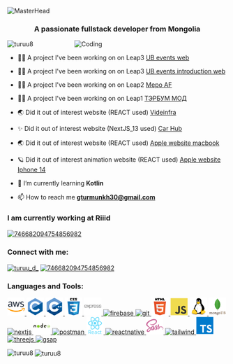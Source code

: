 ![MasterHead](https://cdn.discordapp.com/attachments/956767826230804480/1109384323368497162/github-header.png)
<h3 align="center">A passionate fullstack developer from Mongolia</h3>
<img align="right" alt="Coding" width="350" src="https://miro.medium.com/v2/resize:fit:640/1*ZSVmWGcc1weENb0ShawWxw.gif">

<p align="left"> <img src="https://komarev.com/ghpvc/?username=turuu8&label=Profile%20views&color=0e75b6&style=flat" alt="turuu8" /> </p>

- 👨‍💻 A project I've been working on on Leap3 [UB events web](https://event-web-kappa.vercel.app/)

- 👨‍💻 A project I've been working on on Leap3 [UB events introduction web](https://threejs-git-main-turuu8.vercel.app/)

- 👨‍💻 A project I've been working on on Leap2 [Mepo AF](https://mepo-af-project.vercel.app/)

- 👨‍💻 A project I've been working on on Leap1 [ТЭРБУМ МОД](https://fire-leap.firebaseapp.com/index.html)

- 🌏 Did it out of interest website (REACT used) [Videinfra](https://videinfra.vercel.app/)

- ✨ Did it out of interest website (NextJS_13 used) [Car Hub](https://nextjs-13-car-hub-portfolio.vercel.app/)

- 🌏 Did it out of interest website (REACT used) [Apple website macbook](https://apple-mac-section.vercel.app/)

- 🪐 Did it out of interest animation website (REACT used) [Apple website Iphone 14](https://i-phone-14-and-14-plus.vercel.app/)

- 🌱 I’m currently learning **Kotlin**

- 📫 How to reach me **gturmunkh30@gmail.com**
  
<h3 align="left">I am currently working at Riiid</h3>
<p align="left">
<a href="https://riiid.com/" target="blank"><img align="center" src="https://images.crunchbase.com/image/upload/c_lpad,h_170,w_170,f_auto,b_white,q_auto:eco,dpr_1/ukoudfsor89g6dgfpove" alt="746682094754856982" height="30" width="30" /></a>
</p>

<h3 align="left">Connect with me:</h3>
<p align="left">
<a href="https://www.instagram.com/turuu_d8/" target="blank"><img align="center" src="https://raw.githubusercontent.com/rahuldkjain/github-profile-readme-generator/master/src/images/icons/Social/instagram.svg" alt="turuu_d_" height="30" width="40" /></a>
<a href="https://discord.gg/746682094754856982" target="blank"><img align="center" src="https://raw.githubusercontent.com/rahuldkjain/github-profile-readme-generator/master/src/images/icons/Social/discord.svg" alt="746682094754856982" height="30" width="40" /></a>
</p>

<h3 align="left">Languages and Tools:</h3>
<p align="left"> <a href="https://aws.amazon.com" target="_blank" rel="noreferrer"> <img src="https://raw.githubusercontent.com/devicons/devicon/master/icons/amazonwebservices/amazonwebservices-original-wordmark.svg" alt="aws" width="40" height="40"/> </a> <a href="https://www.cprogramming.com/" target="_blank" rel="noreferrer"> <img src="https://raw.githubusercontent.com/devicons/devicon/master/icons/c/c-original.svg" alt="c" width="40" height="40"/> </a> <a href="https://www.w3schools.com/cpp/" target="_blank" rel="noreferrer"> <img src="https://raw.githubusercontent.com/devicons/devicon/master/icons/cplusplus/cplusplus-original.svg" alt="cplusplus" width="40" height="40"/> </a> <a href="https://www.w3schools.com/css/" target="_blank" rel="noreferrer"> <img src="https://raw.githubusercontent.com/devicons/devicon/master/icons/css3/css3-original-wordmark.svg" alt="css3" width="40" height="40"/> </a> <a href="https://expressjs.com" target="_blank" rel="noreferrer"> <img src="https://raw.githubusercontent.com/devicons/devicon/master/icons/express/express-original-wordmark.svg" alt="express" width="40" height="40"/> </a> <a href="https://firebase.google.com/" target="_blank" rel="noreferrer"> <img src="https://www.vectorlogo.zone/logos/firebase/firebase-icon.svg" alt="firebase" width="40" height="40"/> </a> <a href="https://git-scm.com/" target="_blank" rel="noreferrer"> <img src="https://www.vectorlogo.zone/logos/git-scm/git-scm-icon.svg" alt="git" width="40" height="40"/> </a> <a href="https://www.w3.org/html/" target="_blank" rel="noreferrer"> <img src="https://raw.githubusercontent.com/devicons/devicon/master/icons/html5/html5-original-wordmark.svg" alt="html5" width="40" height="40"/> </a> <a href="https://developer.mozilla.org/en-US/docs/Web/JavaScript" target="_blank" rel="noreferrer"> <img src="https://raw.githubusercontent.com/devicons/devicon/master/icons/javascript/javascript-original.svg" alt="javascript" width="40" height="40"/> </a> <a href="https://www.linux.org/" target="_blank" rel="noreferrer"> <img src="https://raw.githubusercontent.com/devicons/devicon/master/icons/linux/linux-original.svg" alt="linux" width="40" height="40"/> </a> <a href="https://www.mongodb.com/" target="_blank" rel="noreferrer"> <img src="https://raw.githubusercontent.com/devicons/devicon/master/icons/mongodb/mongodb-original-wordmark.svg" alt="mongodb" width="40" height="40"/> </a> <a href="https://nextjs.org/" target="_blank" rel="noreferrer"> <img src="https://cdn.worldvectorlogo.com/logos/nextjs-2.svg" alt="nextjs" width="40" height="40"/> </a> <a href="https://nodejs.org" target="_blank" rel="noreferrer"> <img src="https://raw.githubusercontent.com/devicons/devicon/master/icons/nodejs/nodejs-original-wordmark.svg" alt="nodejs" width="40" height="40"/> </a> <a href="https://postman.com" target="_blank" rel="noreferrer"> <img src="https://www.vectorlogo.zone/logos/getpostman/getpostman-icon.svg" alt="postman" width="40" height="40"/> </a> <a href="https://reactjs.org/" target="_blank" rel="noreferrer"> <img src="https://raw.githubusercontent.com/devicons/devicon/master/icons/react/react-original-wordmark.svg" alt="react" width="40" height="40"/> </a> <a href="https://reactnative.dev/" target="_blank" rel="noreferrer"> <img src="https://reactnative.dev/img/header_logo.svg" alt="reactnative" width="40" height="40"/> </a> <a href="https://sass-lang.com" target="_blank" rel="noreferrer"> <img src="https://raw.githubusercontent.com/devicons/devicon/master/icons/sass/sass-original.svg" alt="sass" width="40" height="40"/> </a> <a href="https://tailwindcss.com/" target="_blank" rel="noreferrer"> <img src="https://www.vectorlogo.zone/logos/tailwindcss/tailwindcss-icon.svg" alt="tailwind" width="40" height="40"/> </a> <a href="https://www.typescriptlang.org/" target="_blank" rel="noreferrer"> <img src="https://raw.githubusercontent.com/devicons/devicon/master/icons/typescript/typescript-original.svg" alt="typescript" width="40" height="40"/> </a> <a href="https://threejs.org/" target="_blank" rel="noreferrer"> <img src="https://global.discourse-cdn.com/standard17/uploads/threejs/optimized/2X/e/e4f86d2200d2d35c30f7b1494e96b9595ebc2751_2_496x500.png" alt="threejs" width="40" height="40"/> </a> </a> <a href="https://gsap.com/" target="_blank" rel="noreferrer"> <img src="https://cdn.worldvectorlogo.com/logos/gsap-greensock.svg" alt="gsap" width="40" height="40"/> </a> </p>

<p><img align="left" src="https://github-readme-stats.vercel.app/api/top-langs?username=turuu8&show_icons=true&locale=en&layout=compact" alt="turuu8" /></p>

<p>&nbsp;<img align="center" src="https://github-readme-stats.vercel.app/api?username=turuu8&show_icons=true&locale=en" alt="turuu8" /></p>
